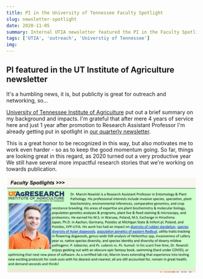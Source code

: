 ```yaml
---
title: PI in the University of Tennessee Faculty Spotlight
slug: newsletter-spotlight
date: 2020-11-05
summary: Internal UTIA newsletter featured the PI in the Faculty Spotlight section.
tags: ['UTIA', 'outreach', 'Universtiy of Tennessee']
img:
---
```


## PI featured in the UT Institute of Agriculture newsletter

It's a humbling news, it is, but publicity is great for outreach and networking, so...

[University of Tennessee Institute of Agriculture](https://utia.tennessee.edu) put out a brief summary on my background and impacts. I'm grateful that after mere 4 years of service here and just 1 year after promotion to Research Assistant Professor I'm already getting put in spotlight in [our quarterly newsletter](http://taes.utk.edu/upload/AgRsch/SponsoredPrograms/OSP_Fall_2020_Newsletter(2).pdf).

This is a great honor to be recognized in this way, but also motivates me to work even harder - so as to keep the good momentum going. So far, things are looking great in this regard, as 2020 turned out a very productive year We still have several more impactful research stories that we're working on towards publication. 

 ![listed](./newsletter.png "Yours truly in the Faculty Spotlight")